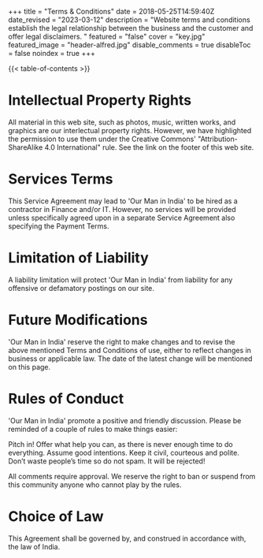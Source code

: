 +++
title = "Terms & Conditions"
date = 2018-05-25T14:59:40Z
date_revised = "2023-03-12"
description = "Website terms and conditions establish the legal relationship between the business and the customer and offer legal disclaimers. "
featured = "false"
cover = "key.jpg"
featured_image = "header-alfred.jpg"
disable_comments = true
disableToc = false
noindex = true
+++

{{< table-of-contents >}}

# Intellectual Property Rights
All material in this web site, such as photos, music, written works, and graphics are our interlectual property rights. However, we have highlighted the permission to use them under the Creative Commons' "Attribution-ShareAlike 4.0 International" rule. See the link on the footer of this web site.

# Services Terms
This Service Agreement may lead to 'Our Man in India' to be hired as a contractor in Finance and/or IT. However, no services will be provided unless specifically agreed upon in a separate Service Agreement also specifying the Payment Terms. 

# Limitation of Liability
A liability limitation will protect 'Our Man in India' from liability for any offensive or defamatory postings on our site. 

# Future Modifications
'Our Man in India' reserve the right to make changes and to revise the above mentioned Terms and Conditions of use, either to reflect changes in business or applicable law. The date of the latest change will be mentioned on this page. 

# Rules of Conduct
'Our Man in India' promote a positive and friendly discussion. Please be reminded of a couple of rules to make things easier:

Pitch in! Offer what help you can, as there is never enough time to do everything.
Assume good intentions.
Keep it civil, courteous and polite.
Don’t waste people’s time so do not spam. It will be rejected!

All comments require approval. We reserve the right to ban or suspend from this community anyone who cannot play by the rules. 

# Choice of Law
This Agreement shall be governed by, and construed in accordance with, the law of India.


